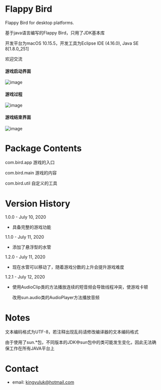 # Flappy Bird
Flappy Bird for desktop platforms.

基于java语言编写的Flappy Bird，只用了JDK基本库

开发平台为macOS 10.15.5，开发工具为Eclipse IDE (4.16.0), Java SE 8[1.8.0_251]

欢迎交流

#### 游戏启动界面
![image](https://github.com/kingyuluk/flappy-bird/blob/master/examples/ready.png)

#### 游戏过程
![image](https://github.com/kingyuluk/flappy-bird/blob/master/examples/play.gif)

#### 游戏结束界面
![image](https://github.com/kingyuluk/flappy-bird/blob/master/examples/over.png)


# Package Contents
com.bird.app    游戏的入口

com.bird.main   游戏的内容

com.bird.util   自定义的工具

# Version History
1.0.0 - July 10, 2020
* 具备完整的游戏功能

1.1.0 - July 11, 2020
* 添加了悬浮型的水管

1.2.0 - July 11, 2020
* 现在水管可以移动了，随着游戏分数的上升会提升游戏难度

1.2.1 - July 12, 2020
* 使用AudioClip类的方法播放连续的短音频会导致线程冲突，使游戏卡顿

  改用sun.audio类的AudioPlayer方法播放音频

# Notes

文本编码格式为UTF-8，若注释出现乱码请修改编译器的文本编码格式

由于使用了sun.*包，不同版本的JDK中sun包中的类可能发生变化，因此无法确保工作在所有JAVA平台上
# Contact
* email: <kingyuluk@hotmail.com>
